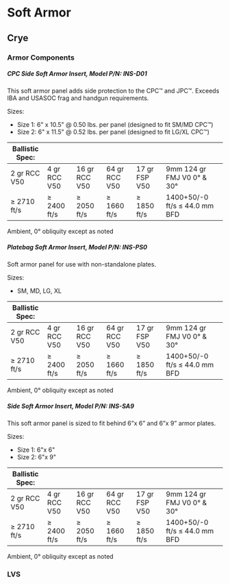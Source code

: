 # Soft Armor

## Crye
### Armor Components
##### CPC Side Soft Armor Insert, Model P/N: INS-D01
This soft armor panel adds side protection to the CPC™ and JPC™. Exceeds IBA and USASOC frag and handgun requirements.

Sizes:
  - Size 1: 6" x 10.5" @ 0.50 lbs. per panel (designed to fit SM/MD CPC™)
  - Size 2: 6" x 11.5" @ 0.52 lbs. per panel (designed to fit LG/XL CPC™)
 
| Ballistic Spec: |                 |                |                |               |                               | 
| -----------     | -----------     | -----------    | -----------    | -----------   | -----------                   |
| 2 gr RCC V50    | 4 gr RCC V50    | 16 gr RCC V50  | 64 gr RCC V50  | 17 gr FSP V50 | 9mm 124 gr FMJ V0 0° & 30°    |
| ≥ 2710 ft/s     | ≥ 2400 ft/s     | ≥ 2050 ft/s    | ≥ 1660 ft/s    | ≥ 1850 ft/s	  | 1400+50/-0 ft/s ≤ 44.0 mm BFD |

Ambient, 0° obliquity except as noted


##### Platebag Soft Armor Insert, Model P/N: INS-PS0
Soft armor panel for use with non-standalone plates. 

Sizes:
 - SM, MD, LG, XL

| Ballistic Spec: |                 |                |                |               |                               | 
| -----------     | -----------     | -----------    | -----------    | -----------   | -----------                   |
| 2 gr RCC V50    | 4 gr RCC V50    | 16 gr RCC V50  | 64 gr RCC V50  | 17 gr FSP V50 | 9mm 124 gr FMJ V0 0° & 30°    |
| ≥ 2710 ft/s     | ≥ 2400 ft/s     | ≥ 2050 ft/s    | ≥ 1660 ft/s    | ≥ 1850 ft/s	  | 1400+50/-0 ft/s ≤ 44.0 mm BFD |

Ambient, 0° obliquity except as noted

##### Side Soft Armor Insert, Model P/N: INS-SA9
This soft armor panel is sized to fit behind 6”x 6” and 6”x 9” armor plates.

Sizes:
  - Size 1: 6"x 6"
  - Size 2: 6"x 9"
  
| Ballistic Spec: |                 |                |                |               |                               | 
| -----------     | -----------     | -----------    | -----------    | -----------   | -----------                   |
| 2 gr RCC V50    | 4 gr RCC V50    | 16 gr RCC V50  | 64 gr RCC V50  | 17 gr FSP V50 | 9mm 124 gr FMJ V0 0° & 30°    |
| ≥ 2710 ft/s     | ≥ 2400 ft/s     | ≥ 2050 ft/s    | ≥ 1660 ft/s    | ≥ 1850 ft/s	  | 1400+50/-0 ft/s ≤ 44.0 mm BFD |

Ambient, 0° obliquity except as noted



### LVS
